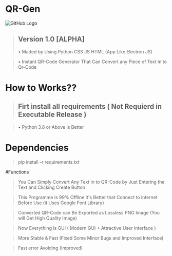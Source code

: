 # QR-Gen
![GitHub Logo](https://thumbs.gfycat.com/ShyCautiousAfricanpiedkingfisher-max-1mb.gif)
> ## Version 1.0 [ALPHA]
> • Maded by Using Python CSS JS HTML (App Like Electron JS)

> • Instant QR-Code Generator That Can Convert any Piece of Text in to Qr-Code

# How to Works??
> ## Firt install all requirements ( Not Requierd in Executable Release )

> • Python 3.8 or Above is Better 

# Dependencies
> pip install -r requirements.txt

#Functions
> You Can Simply Convert Any Text in to QR-Code by Just Entering the Text and Clicking Create Button

> This Programme is 99% Offline it's Better that Connect to internet Before Use (it Uses Google Font Library) 

> Converted QR-Code can Be Exported as Lossless PNG Image (You will Get High Quality Image)

> Now Everything is GUI ( Modern GUI + Attractive User Interface )

> More Stable & Fast (Fixed Some Minor Bugs and Improved Interface)

> Fast error Avoiding (Improved)
